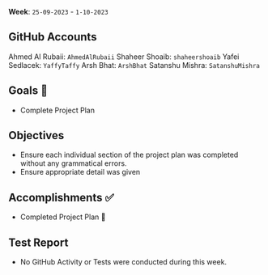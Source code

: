 **Week**: `25-09-2023` - `1-10-2023`

## GitHub Accounts

Ahmed Al Rubaii: `AhmedAlRubaii`
Shaheer Shoaib: `shaheershoaib`
Yafei Sedlacek: `YaffyTaffy`
Arsh Bhat: `ArshBhat`
Satanshu Mishra: `SatanshuMishra`

## Goals 🎯

- Complete Project Plan

## Objectives 

- Ensure each individual section of the project plan was completed without any grammatical errors.
- Ensure appropriate detail was given

## Accomplishments ✅

- Completed Project Plan 🙂

## Test Report

- No GitHub Activity or Tests were conducted during this week.